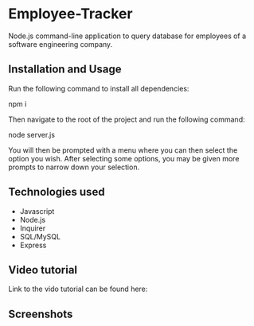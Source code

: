 # Employee-Tracker

Node.js command-line application to query database for employees of a software engineering company.

## Installation and Usage

Run the following command to install all dependencies:

npm i

Then navigate to the root of the project and run the following command:

node server.js

You will then be prompted with a menu where you can then select the option you wish. After selecting some options, you may be given more prompts to narrow down your selection.

## Technologies used

- Javascript
- Node.js
- Inquirer
- SQL/MySQL
- Express

## Video tutorial

Link to the vido tutorial can be found here:


## Screenshots

